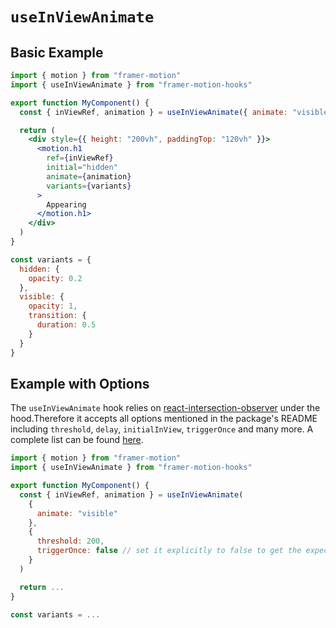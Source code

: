 # `useInViewAnimate`

## Basic Example

```jsx
import { motion } from "framer-motion"
import { useInViewAnimate } from "framer-motion-hooks"

export function MyComponent() {
  const { inViewRef, animation } = useInViewAnimate({ animate: "visible" })

  return (
    <div style={{ height: "200vh", paddingTop: "120vh" }}>
      <motion.h1
        ref={inViewRef}
        initial="hidden"
        animate={animation}
        variants={variants}
      >
        Appearing
      </motion.h1>
    </div>
  )
}

const variants = {
  hidden: {
    opacity: 0.2
  },
  visible: {
    opacity: 1,
    transition: {
      duration: 0.5
    }
  }
}
```

## Example with Options

The `useInViewAnimate` hook relies on [react-intersection-observer](https://github.com/thebuilder/react-intersection-observer) under the hood.Therefore it accepts all options mentioned in the package's README including `threshold`, `delay`, `initialInView`, `triggerOnce` and many more. A complete list can be found [here](https://www.npmjs.com/package/react-intersection-observer#options).

```jsx
import { motion } from "framer-motion"
import { useInViewAnimate } from "framer-motion-hooks"

export function MyComponent() {
  const { inViewRef, animation } = useInViewAnimate(
    {
      animate: "visible"
    },
    {
      threshold: 200,
      triggerOnce: false // set it explicitly to false to get the expected result
    }
  )

  return ...
}

const variants = ...
```
